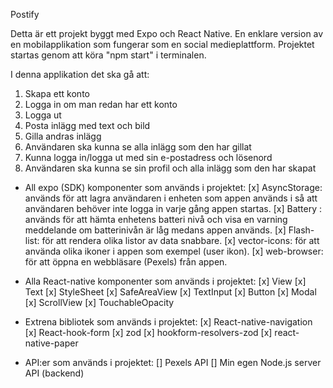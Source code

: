Postify

Detta är ett projekt byggt med Expo och React Native.
En enklare version av en mobilapplikation som fungerar som en social medieplattform.
Projektet startas genom att köra "npm start" i terminalen.

I denna applikation det ska gå att:

1. Skapa ett konto
2. Logga in om man redan har ett konto
3. Logga ut
4. Posta inlägg med text och bild
5. Gilla andras inlägg
6. Användaren ska kunna se alla inlägg som den har gillat
7. Kunna logga in/logga ut med sin e-postadress och lösenord
8. Användaren ska kunna se sin profil och alla inlägg som den har skapat

- All expo (SDK) komponenter som används i projektet:
  [x] AsyncStorage: används för att lagra användaren i
  enheten som appen används i så att användaren behöver inte logga in varje gång appen startas.
  [x] Battery : används för att hämta enhetens batteri nivå och visa en varning meddelande om batterinivån är låg medans appen används.
  [x] Flash-list: för att rendera olika listor av data snabbare.
  [x] vector-icons: för att använda olika ikoner i appen som exempel (user ikon).
  [x] web-browser: för att öppna en webbläsare (Pexels) från appen.

- Alla React-native komponenter som används i projektet:
  [x] View
  [x] Text
  [x] StyleSheet
  [x] SafeAreaView
  [x] TextInput
  [x] Button
  [x] Modal
  [x] ScrollView
  [x] TouchableOpacity

- Extrena bibliotek som används i projektet:
  [x] React-native-navigation
  [x] React-hook-form
  [x] zod
  [x] hookform-resolvers-zod
  [x] react-native-paper

- API:er som används i projektet:
  [] Pexels API
  [] Min egen Node.js server API (backend)

